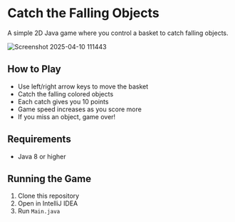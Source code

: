 # Catch the Falling Objects

A simple 2D Java game where you control a basket to catch falling objects.

![Screenshot 2025-04-10 111443](https://github.com/user-attachments/assets/4353ec13-04fb-424d-9baf-cb88e805e229)

## How to Play
- Use left/right arrow keys to move the basket
- Catch the falling colored objects
- Each catch gives you 10 points
- Game speed increases as you score more
- If you miss an object, game over!

## Requirements
- Java 8 or higher

## Running the Game
1. Clone this repository
2. Open in IntelliJ IDEA
3. Run `Main.java`
